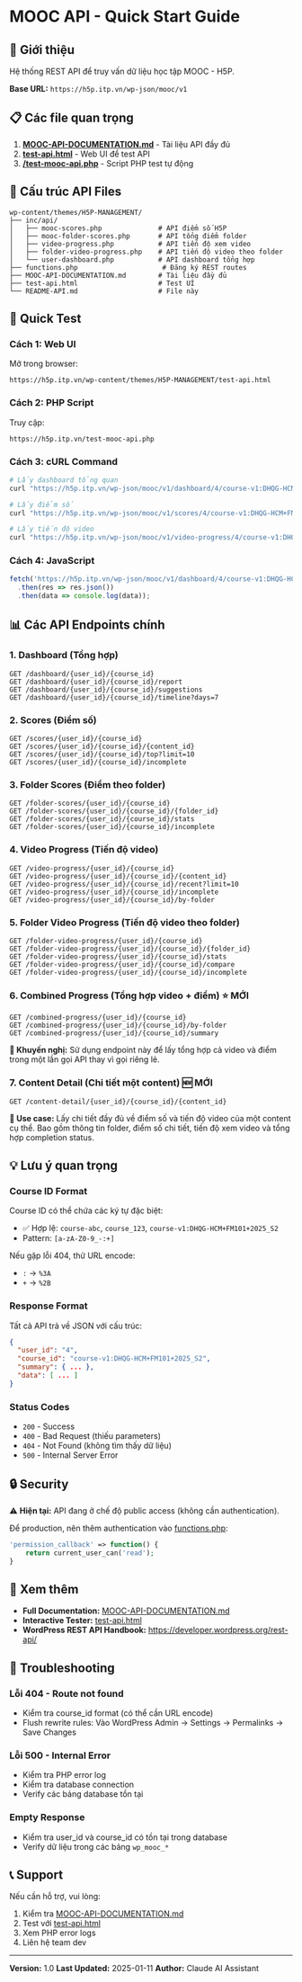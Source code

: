 # MOOC API - Quick Start Guide

## 🚀 Giới thiệu
Hệ thống REST API để truy vấn dữ liệu học tập MOOC - H5P.

**Base URL:** `https://h5p.itp.vn/wp-json/mooc/v1`

## 📋 Các file quan trọng

1. **[MOOC-API-DOCUMENTATION.md](MOOC-API-DOCUMENTATION.md)** - Tài liệu API đầy đủ
2. **[test-api.html](test-api.html)** - Web UI để test API
3. **[/test-mooc-api.php](/test-mooc-api.php)** - Script PHP test tự động

## 🔧 Cấu trúc API Files

```
wp-content/themes/H5P-MANAGEMENT/
├── inc/api/
│   ├── mooc-scores.php              # API điểm số H5P
│   ├── mooc-folder-scores.php       # API tổng điểm folder
│   ├── video-progress.php           # API tiến độ xem video
│   ├── folder-video-progress.php    # API tiến độ video theo folder
│   └── user-dashboard.php           # API dashboard tổng hợp
├── functions.php                     # Đăng ký REST routes
├── MOOC-API-DOCUMENTATION.md        # Tài liệu đầy đủ
├── test-api.html                    # Test UI
└── README-API.md                    # File này
```

## 🎯 Quick Test

### Cách 1: Web UI
Mở trong browser:
```
https://h5p.itp.vn/wp-content/themes/H5P-MANAGEMENT/test-api.html
```

### Cách 2: PHP Script
Truy cập:
```
https://h5p.itp.vn/test-mooc-api.php
```

### Cách 3: cURL Command
```bash
# Lấy dashboard tổng quan
curl "https://h5p.itp.vn/wp-json/mooc/v1/dashboard/4/course-v1:DHQG-HCM+FM101+2025_S2"

# Lấy điểm số
curl "https://h5p.itp.vn/wp-json/mooc/v1/scores/4/course-v1:DHQG-HCM+FM101+2025_S2"

# Lấy tiến độ video
curl "https://h5p.itp.vn/wp-json/mooc/v1/video-progress/4/course-v1:DHQG-HCM+FM101+2025_S2"
```

### Cách 4: JavaScript
```javascript
fetch('https://h5p.itp.vn/wp-json/mooc/v1/dashboard/4/course-v1:DHQG-HCM+FM101+2025_S2')
  .then(res => res.json())
  .then(data => console.log(data));
```

## 📊 Các API Endpoints chính

### 1. Dashboard (Tổng hợp)
```
GET /dashboard/{user_id}/{course_id}
GET /dashboard/{user_id}/{course_id}/report
GET /dashboard/{user_id}/{course_id}/suggestions
GET /dashboard/{user_id}/{course_id}/timeline?days=7
```

### 2. Scores (Điểm số)
```
GET /scores/{user_id}/{course_id}
GET /scores/{user_id}/{course_id}/{content_id}
GET /scores/{user_id}/{course_id}/top?limit=10
GET /scores/{user_id}/{course_id}/incomplete
```

### 3. Folder Scores (Điểm theo folder)
```
GET /folder-scores/{user_id}/{course_id}
GET /folder-scores/{user_id}/{course_id}/{folder_id}
GET /folder-scores/{user_id}/{course_id}/stats
GET /folder-scores/{user_id}/{course_id}/incomplete
```

### 4. Video Progress (Tiến độ video)
```
GET /video-progress/{user_id}/{course_id}
GET /video-progress/{user_id}/{course_id}/{content_id}
GET /video-progress/{user_id}/{course_id}/recent?limit=10
GET /video-progress/{user_id}/{course_id}/incomplete
GET /video-progress/{user_id}/{course_id}/by-folder
```

### 5. Folder Video Progress (Tiến độ video theo folder)
```
GET /folder-video-progress/{user_id}/{course_id}
GET /folder-video-progress/{user_id}/{course_id}/{folder_id}
GET /folder-video-progress/{user_id}/{course_id}/stats
GET /folder-video-progress/{user_id}/{course_id}/compare
GET /folder-video-progress/{user_id}/{course_id}/incomplete
```

### 6. Combined Progress (Tổng hợp video + điểm) ⭐ MỚI
```
GET /combined-progress/{user_id}/{course_id}
GET /combined-progress/{user_id}/{course_id}/by-folder
GET /combined-progress/{user_id}/{course_id}/summary
```

**🎯 Khuyến nghị:** Sử dụng endpoint này để lấy tổng hợp cả video và điểm trong một lần gọi API thay vì gọi riêng lẻ.

### 7. Content Detail (Chi tiết một content) 🆕 MỚI
```
GET /content-detail/{user_id}/{course_id}/{content_id}
```

**🎯 Use case:** Lấy chi tiết đầy đủ về điểm số và tiến độ video của một content cụ thể. Bao gồm thông tin folder, điểm số chi tiết, tiến độ xem video và tổng hợp completion status.

## 💡 Lưu ý quan trọng

### Course ID Format
Course ID có thể chứa các ký tự đặc biệt:
- ✅ Hợp lệ: `course-abc`, `course_123`, `course-v1:DHQG-HCM+FM101+2025_S2`
- Pattern: `[a-zA-Z0-9_-:+]`

Nếu gặp lỗi 404, thử URL encode:
- `:` → `%3A`
- `+` → `%2B`

### Response Format
Tất cả API trả về JSON với cấu trúc:
```json
{
  "user_id": "4",
  "course_id": "course-v1:DHQG-HCM+FM101+2025_S2",
  "summary": { ... },
  "data": [ ... ]
}
```

### Status Codes
- `200` - Success
- `400` - Bad Request (thiếu parameters)
- `404` - Not Found (không tìm thấy dữ liệu)
- `500` - Internal Server Error

## 🔒 Security

⚠️ **Hiện tại:** API đang ở chế độ public access (không cần authentication).

Để production, nên thêm authentication vào [functions.php](functions.php):
```php
'permission_callback' => function() {
    return current_user_can('read');
}
```

## 📖 Xem thêm

- **Full Documentation:** [MOOC-API-DOCUMENTATION.md](MOOC-API-DOCUMENTATION.md)
- **Interactive Tester:** [test-api.html](test-api.html)
- **WordPress REST API Handbook:** https://developer.wordpress.org/rest-api/

## 🐛 Troubleshooting

### Lỗi 404 - Route not found
- Kiểm tra course_id format (có thể cần URL encode)
- Flush rewrite rules: Vào WordPress Admin → Settings → Permalinks → Save Changes

### Lỗi 500 - Internal Error
- Kiểm tra PHP error log
- Kiểm tra database connection
- Verify các bảng database tồn tại

### Empty Response
- Kiểm tra user_id và course_id có tồn tại trong database
- Verify dữ liệu trong các bảng `wp_mooc_*`

## 📞 Support

Nếu cần hỗ trợ, vui lòng:
1. Kiểm tra [MOOC-API-DOCUMENTATION.md](MOOC-API-DOCUMENTATION.md)
2. Test với [test-api.html](test-api.html)
3. Xem PHP error logs
4. Liên hệ team dev

---

**Version:** 1.0
**Last Updated:** 2025-01-11
**Author:** Claude AI Assistant
